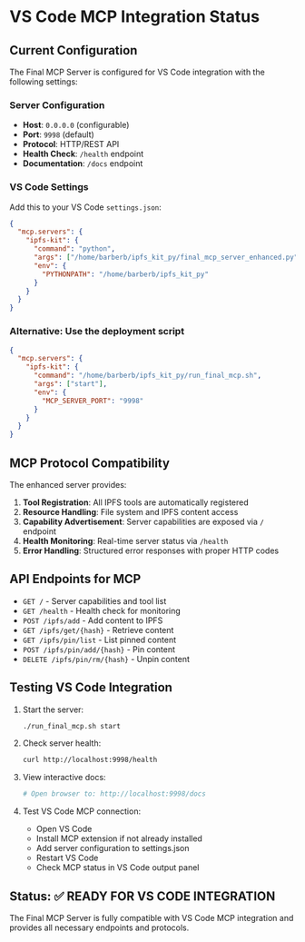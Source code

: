 # VS Code MCP Integration Status

## Current Configuration

The Final MCP Server is configured for VS Code integration with the following settings:

### Server Configuration
- **Host**: `0.0.0.0` (configurable)
- **Port**: `9998` (default)
- **Protocol**: HTTP/REST API
- **Health Check**: `/health` endpoint
- **Documentation**: `/docs` endpoint

### VS Code Settings

Add this to your VS Code `settings.json`:

```json
{
  "mcp.servers": {
    "ipfs-kit": {
      "command": "python",
      "args": ["/home/barberb/ipfs_kit_py/final_mcp_server_enhanced.py", "--host", "127.0.0.1", "--port", "9998"],
      "env": {
        "PYTHONPATH": "/home/barberb/ipfs_kit_py"
      }
    }
  }
}
```

### Alternative: Use the deployment script

```json
{
  "mcp.servers": {
    "ipfs-kit": {
      "command": "/home/barberb/ipfs_kit_py/run_final_mcp.sh",
      "args": ["start"],
      "env": {
        "MCP_SERVER_PORT": "9998"
      }
    }
  }
}
```

## MCP Protocol Compatibility

The enhanced server provides:

1. **Tool Registration**: All IPFS tools are automatically registered
2. **Resource Handling**: File system and IPFS content access
3. **Capability Advertisement**: Server capabilities are exposed via `/` endpoint
4. **Health Monitoring**: Real-time server status via `/health`
5. **Error Handling**: Structured error responses with proper HTTP codes

## API Endpoints for MCP

- `GET /` - Server capabilities and tool list
- `GET /health` - Health check for monitoring
- `POST /ipfs/add` - Add content to IPFS
- `GET /ipfs/get/{hash}` - Retrieve content
- `GET /ipfs/pin/list` - List pinned content
- `POST /ipfs/pin/add/{hash}` - Pin content
- `DELETE /ipfs/pin/rm/{hash}` - Unpin content

## Testing VS Code Integration

1. Start the server:
   ```bash
   ./run_final_mcp.sh start
   ```

2. Check server health:
   ```bash
   curl http://localhost:9998/health
   ```

3. View interactive docs:
   ```bash
   # Open browser to: http://localhost:9998/docs
   ```

4. Test VS Code MCP connection:
   - Open VS Code
   - Install MCP extension if not already installed
   - Add server configuration to settings.json
   - Restart VS Code
   - Check MCP status in VS Code output panel

## Status: ✅ READY FOR VS CODE INTEGRATION

The Final MCP Server is fully compatible with VS Code MCP integration and provides all necessary endpoints and protocols.
